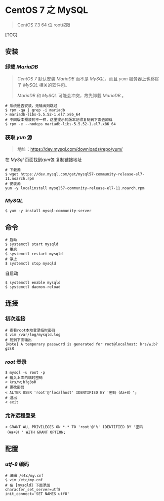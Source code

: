 # CentOS 7 之 MySQL

> CentOS 7.3 64 位 root权限

[TOC]



## 安装 

### 卸载 *MariaDB*

> *CentOS 7* 默认安装 *MariaDB* 而不是 *MySQL*，而且 *yum* 服务器上也移除了 *MySQL* 相关的软件包。
>
>  *MariaDB* 和 *MySQL* 可能会冲突，故先卸载 *MariaDB* 。

```shell
# 系统是否安装，无输出则跳过
$ rpm -qa | grep -i mariadb
> mariadb-libs-5.5.52-1.el7.x86_64
# 不同版本预装的不一样，这里提示的版本记得复制到下面去卸载
$ rpm -e --nodeps mariadb-libs-5.5.52-1.el7.x86_64
```

### 获取 *yun* 源

> 地址：https://dev.mysql.com/downloads/repo/yum/

在 *MySql*  页面找到*rpm*包 复制链接地址

```shell
# 下载源
$ wget https://dev.mysql.com/get/mysql57-community-release-el7-11.noarch.rpm
# 安装源
yum -y localinstall mysql57-community-release-el7-11.noarch.rpm
```

### *MySQL*

```shell
$ yum -y install mysql-community-server
```

## 命令

```shell
# 启动
$ systemctl start mysqld
# 重启
$ systemctl restart mysqld
# 停止
$ systemctl stop mysqld
```

自启动

```shell
$ systemctl enable mysqld
$ systemctl daemon-reload
```



## 连接

### 初次连接

```shell
# 查看root本地登录临时密码
$ vim /var/log/mysqld.log
# 找到下面输出
[Note] A temporary password is generated for root@localhost: krs/w;b?g3sR
```

### *root* 登录

```shell
$ mysql -u root -p
# 输入上面的临时密码
< krs/w;b?g3sR
# 更改密码
< ALTER USER 'root'@'localhost' IDENTIFIED BY '密码（Aa+8）';
# 退出
< exit
```

### 允许远程登录

```shell
< GRANT ALL PRIVILEGES ON *.* TO 'root'@'%' IDENTIFIED BY '密码（Aa+8）' WITH GRANT OPTION;
```

## 配置

### *utf-8* 编码

```shell
# 编辑 /etc/my.cnf
$ vim /etc/my.cnf
# 在 [mysqld] 下面添加
character_set_server=utf8
init_connect='SET NAMES utf8'
```





